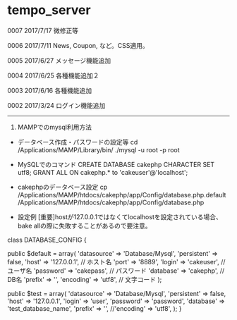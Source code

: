 # tempo_server
0007 2017/7/17 微修正等

0006 2017/7/11 News, Coupon, など。CSS適用。

0005 2017/6/27 メッセージ機能追加

0004 2017/6/25 各種機能追加２

0003 2017/6/16 各種機能追加

0002 2017/3/24 ログイン機能追加


----------------------------------------------
1. MAMPでのmysql利用方法
* データベース作成・パスワードの設定等
cd /Applications/MAMP/Library/bin/
./mysql -u root -p
root

* MySQLでのコマンド
CREATE DATABASE cakephp CHARACTER SET utf8;
GRANT ALL ON cakephp.* to 'cakeuser'@'localhost';

* cakephpのデータベース設定
cp /Applications/MAMP/htdocs/cakephp/app/Config/database.php.default /Applications/MAMP/htdocs/cakephp/app/Config/database.php

* 設定例
[重要]hostが127.0.0.1ではなくてlocalhostを設定されている場合、bake allの際に失敗することがあるので要注意。

class DATABASE_CONFIG {

public $default = array(
'datasource' => 'Database/Mysql',
'persistent' => false,
'host' => '127.0.0.1',     // ホスト名
'port' => '8889',
'login' => 'cakeuser',     // ユーザ名
'password' => 'cakepass',  // パスワード
'database' => 'cakephp',   // DB名
'prefix' => '',
'encoding' => 'utf8',      // 文字コード
);

public $test = array(
'datasource' => 'Database/Mysql',
'persistent' => false,
'host' => '127.0.0.1',
'login' => 'user',
'password' => 'password',
'database' => 'test_database_name',
'prefix' => '',
//'encoding' => 'utf8',
);
}
